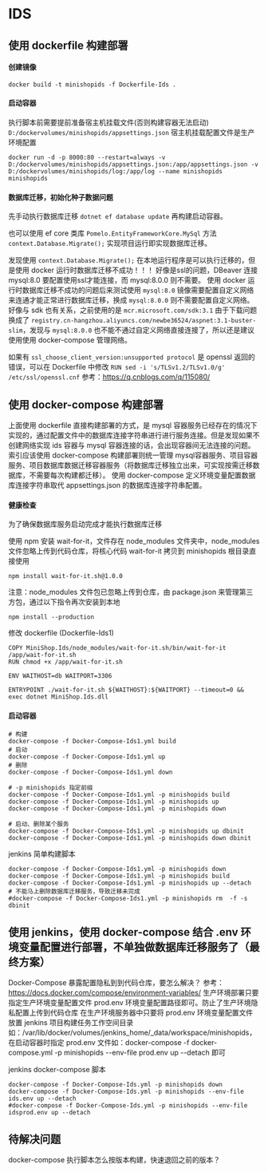 # IDS


## 使用 dockerfile 构建部署
#### 创建镜像

```shell
docker build -t minishopids -f Dockerfile-Ids .
```

#### 启动容器

执行脚本前需要提前准备宿主机挂载文件(否则构建容器无法启动) `D:/dockervolumes/minishopids/appsettings.json` 宿主机挂载配置文件是生产环境配置

```shell
docker run -d -p 8000:80 --restart=always -v D:/dockervolumes/minishopids/appsettings.json:/app/appsettings.json -v D:/dockervolumes/minishopids/log:/app/log --name minishopids minishopids
```

#### 数据库迁移，初始化种子数据问题
先手动执行数据库迁移 `dotnet ef database update` 再构建启动容器。

也可以使用 ef core 类库 `Pomelo.EntityFrameworkCore.MySql` 方法 `context.Database.Migrate();` 实现项目运行即实现数据库迁移。

发现使用 `context.Database.Migrate();` 在本地运行程序是可以执行迁移的，但是使用 docker 运行时数据库迁移不成功！！！
好像是ssl的问题，DBeaver 连接 mysql:8.0 要配置使用ssl才能连接，而 mysql:8.0.0 则不需要。
使用 docker 运行时数据库迁移不成功的问题后来测试使用 `mysql:8.0` 镜像需要配置自定义网络来连通才能正常进行数据库迁移，换成 `mysql:8.0.0` 则不需要配置自定义网络。
好像与 sdk 也有关系，之前使用的是 `mcr.microsoft.com/sdk:3.1` 由于下载问题 换成了 `registry.cn-hangzhou.aliyuncs.com/newbe36524/aspnet:3.1-buster-slim`，发现与 `mysql:8.0.0` 也不能不通过自定义网络直接连接了，所以还是建议使用使用 docker-compose 管理网络。

如果有 `ssl_choose_client_version:unsupported protocol` 是 openssl 返回的错误，可以在 Dockerfile 中修改 `RUN sed -i 's/TLSv1.2/TLSv1.0/g' /etc/ssl/openssl.cnf` 参考：https://q.cnblogs.com/q/115080/


## 使用 docker-compose 构建部署
上面使用 dockerfile 直接构建部署的方式，是 mysql 容器服务已经存在的情况下实现的，通过配置文件中的数据库连接字符串进行进行服务连接。但是发现如果不创建网络实现 ids 容器与 mysql 容器连接的话，会出现容器间无法连接的问题。索引应该使用 docker-compose 构建部署则统一管理 mysql容器服务、项目容器服务、项目数据库数据迁移容器服务（将数据库迁移独立出来，可实现按需迁移数据库，不需要每次构建都迁移）。
使用 docker-compose 定义环境变量配置数据库连接字符串取代 appsettings.json 的数据库连接字符串配置。

#### 健康检查
为了确保数据库服务启动完成才能执行数据库迁移

使用 npm 安装 wait-for-it，文件存在 node_modules 文件夹中，node_modules文件忽略上传到代码仓库，将核心代码 wait-for-it 拷贝到 minishopids 根目录直接使用
```shell
npm install wait-for-it.sh@1.0.0
```

注意：node_modules 文件包已忽略上传到仓库，由 package.json 来管理第三方包，通过以下指令再次安装到本地
```shell
npm install --production
```

修改 dockerfile (Dockerfile-Ids1)
```shell
COPY MiniShop.Ids/node_modules/wait-for-it.sh/bin/wait-for-it /app/wait-for-it.sh
RUN chmod +x /app/wait-for-it.sh

ENV WAITHOST=db WAITPORT=3306

ENTRYPOINT ./wait-for-it.sh ${WAITHOST}:${WAITPORT} --timeout=0 && exec dotnet MiniShop.Ids.dll
```

#### 启动容器
```shell
# 构建
docker-compose -f Docker-Compose-Ids1.yml build 
# 启动
docker-compose -f Docker-Compose-Ids1.yml up 
# 删除
docker-compose -f Docker-Compose-Ids1.yml down 

# -p minishopids 指定前缀
docker-compose -f Docker-Compose-Ids1.yml -p minishopids build 
docker-compose -f Docker-Compose-Ids1.yml -p minishopids up
docker-compose -f Docker-Compose-Ids1.yml -p minishopids down

# 启动、删除某个服务
docker-compose -f Docker-Compose-Ids1.yml -p minishopids up dbinit
docker-compose -f Docker-Compose-Ids1.yml -p minishopids down dbinit
```

jenkins 简单构建脚本
```shell
docker-compose -f Docker-Compose-Ids1.yml -p minishopids down
docker-compose -f Docker-Compose-Ids1.yml -p minishopids build
docker-compose -f Docker-Compose-Ids1.yml -p minishopids up --detach
# 不能马上删除数据库迁移服务，导致迁移未完成
#docker-compose -f Docker-Compose-Ids1.yml -p minishopids rm  -f -s  dbinit
```

## 使用 jenkins，使用 docker-compose 结合 .env 环境变量配置进行部署，不单独做数据库迁移服务了（最终方案）
Docker-Compose 暴露配置隐私到到代码仓库，要怎么解决？ 参考：https://docs.docker.com/compose/environment-variables/
生产环境部署只要指定生产环境变量配置文件 prod.env 环境变量配置路径即可。防止了生产环境隐私配置上传到代码仓库
在生产环境服务器中只要将 prod.env 环境变量配置文件放置 jenkins 项目构建任务工作空间目录如：/var/lib/docker/volumes/jenkins_home/_data/workspace/minishopids，
在启动容器时指定 prod.env 文件如：docker-compose -f docker-compose.yml -p minishopids --env-file prod.env up --detach 即可


jenkins docker-compose 脚本
```shell
docker-compose -f Docker-Compose-Ids.yml -p minishopids down
docker-compose -f Docker-Compose-Ids.yml -p minishopids --env-file ids.env up --detach
#docker-compose -f Docker-Compose-Ids.yml -p minishopids --env-file idsprod.env up --detach
```




## 待解决问题
docker-compose 执行脚本怎么按版本构建，快速退回之前的版本？